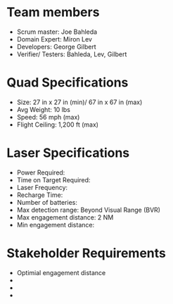 # Team members
- Scrum master: Joe Bahleda
- Domain Expert: Miron Lev
- Developers: George Gilbert
- Verifier/ Testers: Bahleda, Lev, Gilbert

# Quad Specifications
- Size: 27 in x 27 in (min)/ 67 in x 67 in (max)
- Avg Weight: 10 lbs
- Speed: 56 mph (max)
- Flight Ceiling: 1,200 ft (max)

# Laser Specifications
- Power Required: 
- Time on Target Required: 
- Laser Frequency:
- Recharge Time:
- Number of batteries:
- Max detection range: Beyond Visual Range (BVR)
- Max engagement distance: 2 NM
- Min engagement distance: 

# Stakeholder Requirements
- Optimial engagement distance
- 
-
-
